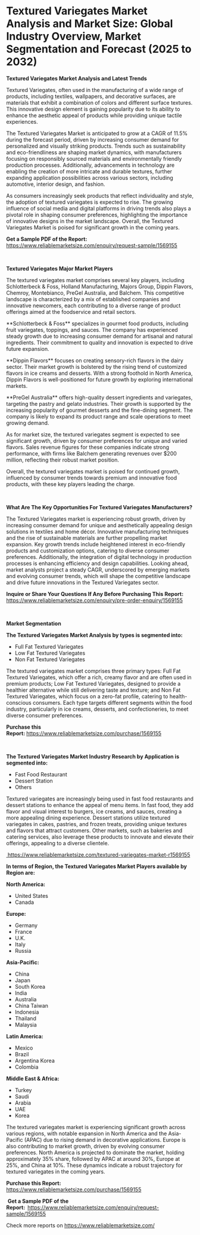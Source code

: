 <p><h1>Textured Variegates Market Analysis and Market Size: Global Industry Overview, Market Segmentation and Forecast (2025 to 2032)</h1></p><p><strong>Textured Variegates Market Analysis and Latest Trends</strong></p>
<p><p>Textured Variegates, often used in the manufacturing of a wide range of products, including textiles, wallpapers, and decorative surfaces, are materials that exhibit a combination of colors and different surface textures. This innovative design element is gaining popularity due to its ability to enhance the aesthetic appeal of products while providing unique tactile experiences. </p><p>The Textured Variegates Market is anticipated to grow at a CAGR of 11.5% during the forecast period, driven by increasing consumer demand for personalized and visually striking products. Trends such as sustainability and eco-friendliness are shaping market dynamics, with manufacturers focusing on responsibly sourced materials and environmentally friendly production processes. Additionally, advancements in technology are enabling the creation of more intricate and durable textures, further expanding application possibilities across various sectors, including automotive, interior design, and fashion. </p><p>As consumers increasingly seek products that reflect individuality and style, the adoption of textured variegates is expected to rise. The growing influence of social media and digital platforms in driving trends also plays a pivotal role in shaping consumer preferences, highlighting the importance of innovative designs in the market landscape. Overall, the Textured Variegates Market is poised for significant growth in the coming years.</p></p>
<p><strong>Get a Sample PDF of the Report:&nbsp;</strong> <a href="https://www.reliablemarketsize.com/enquiry/request-sample/1569155?utm_campaign=2634&utm_medium=2&utm_source=Github&utm_content=ia&utm_term=25032025&utm_id=textured-variegates">https://www.reliablemarketsize.com/enquiry/request-sample/1569155</a></p>
<p>&nbsp;</p>
<p><strong>Textured Variegates Major Market Players</strong></p>
<p><p>The textured variegates market comprises several key players, including Schlotterbeck & Foss, Holland Manufacturing, Majors Group, Dippin Flavors, Chemroy, Montebianco, PreGel Australia, and Balchem. This competitive landscape is characterized by a mix of established companies and innovative newcomers, each contributing to a diverse range of product offerings aimed at the foodservice and retail sectors.</p><p>**Schlotterbeck & Foss** specializes in gourmet food products, including fruit variegates, toppings, and sauces. The company has experienced steady growth due to increasing consumer demand for artisanal and natural ingredients. Their commitment to quality and innovation is expected to drive future expansion.</p><p>**Dippin Flavors** focuses on creating sensory-rich flavors in the dairy sector. Their market growth is bolstered by the rising trend of customized flavors in ice creams and desserts. With a strong foothold in North America, Dippin Flavors is well-positioned for future growth by exploring international markets.</p><p>**PreGel Australia** offers high-quality dessert ingredients and variegates, targeting the pastry and gelato industries. Their growth is supported by the increasing popularity of gourmet desserts and the fine-dining segment. The company is likely to expand its product range and scale operations to meet growing demand.</p><p>As for market size, the textured variegates segment is expected to see significant growth, driven by consumer preferences for unique and varied flavors. Sales revenue figures for these companies indicate strong performance, with firms like Balchem generating revenues over $200 million, reflecting their robust market position.</p><p>Overall, the textured variegates market is poised for continued growth, influenced by consumer trends towards premium and innovative food products, with these key players leading the charge.</p></p>
<p>&nbsp;</p>
<p><strong>What Are The Key Opportunities For Textured Variegates Manufacturers?</strong></p>
<p><p>The Textured Variegates market is experiencing robust growth, driven by increasing consumer demand for unique and aesthetically appealing design solutions in textiles and home décor. Innovative manufacturing techniques and the rise of sustainable materials are further propelling market expansion. Key growth trends include heightened interest in eco-friendly products and customization options, catering to diverse consumer preferences. Additionally, the integration of digital technology in production processes is enhancing efficiency and design capabilities. Looking ahead, market analysts project a steady CAGR, underscored by emerging markets and evolving consumer trends, which will shape the competitive landscape and drive future innovations in the Textured Variegates sector.</p></p>
<p><strong>Inquire or Share Your Questions If Any Before Purchasing This Report:</strong> <a href="https://www.reliablemarketsize.com/enquiry/pre-order-enquiry/1569155?utm_campaign=2634&utm_medium=2&utm_source=Github&utm_content=ia&utm_term=25032025&utm_id=textured-variegates">https://www.reliablemarketsize.com/enquiry/pre-order-enquiry/1569155</a></p>
<p>&nbsp;</p>
<p><strong>Market Segmentation</strong></p>
<p><strong>The Textured Variegates Market Analysis by types is segmented into:</strong></p>
<p><ul><li>Full Fat Textured Variegates</li><li>Low Fat Textured Variegates</li><li>Non Fat Textured Variegates</li></ul></p>
<p><p>The textured variegates market comprises three primary types: Full Fat Textured Variegates, which offer a rich, creamy flavor and are often used in premium products; Low Fat Textured Variegates, designed to provide a healthier alternative while still delivering taste and texture; and Non Fat Textured Variegates, which focus on a zero-fat profile, catering to health-conscious consumers. Each type targets different segments within the food industry, particularly in ice creams, desserts, and confectioneries, to meet diverse consumer preferences.</p></p>
<p><strong>Purchase this Report:&nbsp;</strong><a href="https://www.reliablemarketsize.com/purchase/1569155?utm_campaign=2634&utm_medium=2&utm_source=Github&utm_content=ia&utm_term=25032025&utm_id=textured-variegates">https://www.reliablemarketsize.com/purchase/1569155</a></p>
<p>&nbsp;</p>
<p><strong>The Textured Variegates Market Industry Research by Application is segmented into:</strong></p>
<p><ul><li>Fast Food Restaurant</li><li>Dessert Station</li><li>Others</li></ul></p>
<p><p>Textured variegates are increasingly being used in fast food restaurants and dessert stations to enhance the appeal of menu items. In fast food, they add flavor and visual interest to burgers, ice creams, and sauces, creating a more appealing dining experience. Dessert stations utilize textured variegates in cakes, pastries, and frozen treats, providing unique textures and flavors that attract customers. Other markets, such as bakeries and catering services, also leverage these products to innovate and elevate their offerings, appealing to a diverse clientele.</p></p>
<p><a href="https://www.reliablemarketsize.com/textured-variegates-market-r1569155?utm_campaign=2634&utm_medium=2&utm_source=Github&utm_content=ia&utm_term=25032025&utm_id=textured-variegates">&nbsp;https://www.reliablemarketsize.com/textured-variegates-market-r1569155</a></p>
<p><strong>In terms of Region, the Textured Variegates Market Players available by Region are:</strong></p>
<p>
    <p> <strong> North America: </strong>
        <ul>
            <li>United States</li>
            <li>Canada</li>
        </ul>
        </p> 
    <p> <strong> Europe: </strong>
        <ul>
            <li>Germany</li>
            <li>France</li>
            <li>U.K.</li>
            <li>Italy</li>
            <li>Russia</li>
        </ul>
        </p> 
    <p> <strong> Asia-Pacific: </strong>
        <ul>
            <li>China</li>
            <li>Japan</li>
            <li>South Korea</li>
            <li>India</li>
            <li>Australia</li>
            <li>China Taiwan</li>
            <li>Indonesia</li>
            <li>Thailand</li>
            <li>Malaysia</li>
        </ul>
        </p> 
    <p> <strong> Latin America: </strong>
        <ul>
            <li>Mexico</li>
            <li>Brazil</li>
            <li>Argentina Korea</li>
            <li>Colombia</li>
        </ul>
        </p> 
    <p> <strong> Middle East & Africa: </strong>
        <ul>
            <li>Turkey</li>
            <li>Saudi</li>
            <li>Arabia</li>
            <li>UAE</li>
            <li>Korea</li>
        </ul>
    </p>
    </p>
<p><p>The textured variegates market is experiencing significant growth across various regions, with notable expansion in North America and the Asia-Pacific (APAC) due to rising demand in decorative applications. Europe is also contributing to market growth, driven by evolving consumer preferences. North America is projected to dominate the market, holding approximately 35% share, followed by APAC at around 30%, Europe at 25%, and China at 10%. These dynamics indicate a robust trajectory for textured variegates in the coming years.</p></p>
<p><strong>Purchase this Report: </strong><a href="https://www.reliablemarketsize.com/purchase/1569155?utm_campaign=2634&utm_medium=2&utm_source=Github&utm_content=ia&utm_term=25032025&utm_id=textured-variegates">https://www.reliablemarketsize.com/purchase/1569155</a></p>
<p>&nbsp;<strong>Get a Sample PDF of the Report:&nbsp;&nbsp;</strong><a href="https://www.reliablemarketsize.com/enquiry/request-sample/1569155?utm_campaign=2634&utm_medium=2&utm_source=Github&utm_content=ia&utm_term=25032025&utm_id=textured-variegates">https://www.reliablemarketsize.com/enquiry/request-sample/1569155</a></p>
<p><strong></strong></p>
<p>Check more reports on <a href="https://www.reliablemarketsize.com/?utm_campaign=2634&utm_medium=2&utm_source=Github&utm_content=ia&utm_term=25032025&utm_id=textured-variegates">https://www.reliablemarketsize.com/</a></p>